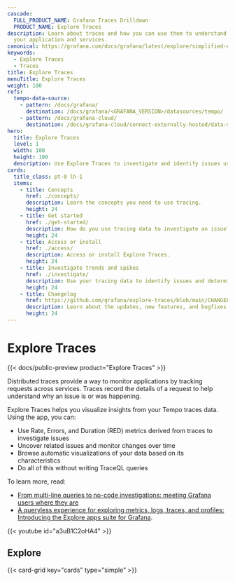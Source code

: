```yaml
---
cascade:
  FULL_PRODUCT_NAME: Grafana Traces Drilldown
  PRODUCT_NAME: Explore Traces
description: Learn about traces and how you can use them to understand and troubleshoot
  your application and services.
canonical: https://grafana.com/docs/grafana/latest/explore/simplified-exploration/traces/
keywords:
  - Explore Traces
  - Traces
title: Explore Traces
menuTitle: Explore Traces
weight: 100
refs:
  tempo-data-source:
    - pattern: /docs/grafana/
      destination: /docs/grafana/<GRAFANA_VERSION>/datasources/tempo/
    - pattern: /docs/grafana-cloud/
      destination: /docs/grafana-cloud/connect-externally-hosted/data-sources/tempo/
hero:
  title: Explore Traces
  level: 1
  width: 100
  height: 100
  description: Use Explore Traces to investigate and identify issues using tracing data.
cards:
  title_class: pt-0 lh-1
  items:
    - title: Concepts
      href: ./concepts/
      description: Learn the concepts you need to use tracing.
      height: 24
    - title: Get started
      href: ./get-started/
      description: How do you use tracing data to investigate an issue? Start here.
      height: 24
    - title: Access or install
      href: ./access/
      description: Access or install Explore Traces.
      height: 24
    - title: Investigate trends and spikes
      href: ./investigate/
      description: Use your tracing data to identify issues and determine the root cause.
      height: 24
    - title: Changelog
      href: https://github.com/grafana/explore-traces/blob/main/CHANGELOG.md
      description: Learn about the updates, new features, and bugfixes in this version.
      height: 24
---
```


# Explore Traces
<!-- Use this for the product name {{< param "PRODUCT_NAME" >}} -->

{{< docs/public-preview product="Explore Traces" >}}

Distributed traces provide a way to monitor applications by tracking requests across services.
Traces record the details of a request to help understand why an issue is or was happening.

Explore Traces helps you visualize insights from your Tempo traces data.
Using the app, you can:

* Use Rate, Errors, and Duration (RED) metrics derived from traces to investigate issues
* Uncover related issues and monitor changes over time
* Browse automatic visualizations of your data based on its characteristics
* Do all of this without writing TraceQL queries

To learn more, read:
* [From multi-line queries to no-code investigations: meeting Grafana users where they are](https://grafana.com/blog/2024/10/22/from-multi-line-queries-to-no-code-investigations-meeting-grafana-users-where-they-are/)
* [A queryless experience for exploring metrics, logs, traces, and profiles: Introducing the Explore apps suite for Grafana](https://grafana.com/blog/2024/09/24/queryless-metrics-logs-traces-profiles/).

{{< youtube id="a3uB1C2oHA4" >}}

## Explore

{{< card-grid key="cards" type="simple" >}}
